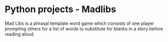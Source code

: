 # Python projects - Madlibs
 Mad Libs is a phrasal template word game which consists of one player prompting others for a list of words to substitute for blanks in a story before reading aloud.
